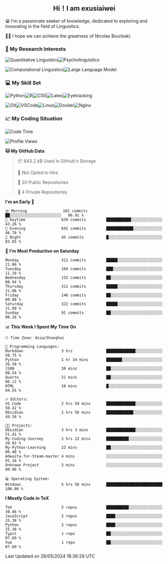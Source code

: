   

## <div align="center">Hi！I am exusiaiwei</div>  

😀 I'm a passionate seeker of knowledge, dedicated to exploring and innovating in the field of Linguistics.

🙋‍♂️ I hope we can achieve the greatness of Nicolas Bourbaki.

### 🔬 My Research Interests  

![Quantitative Linguistics](https://img.shields.io/badge/Quantitative%20Linguistics-%230072CC.svg?&style=for-the-badge&logo=appveyor&logoColor=white)![Psycholinguistics](https://img.shields.io/badge/Psycholinguistics-%2301a3a1.svg?&style=for-the-badge&logo=AWS%20Amplify&logoColor=white)

![Computational Linguistics](https://img.shields.io/badge/Computational%20Linguistics-%231877F2.svg?&style=for-the-badge&logo=Markdown&logoColor=white)![Large Language Model](https://img.shields.io/badge/Large%20Language%20Model-%23F76300.svg?&style=for-the-badge&logo=Android&logoColor=white)

### 💻 My Skill Set

![Python](https://img.shields.io/badge/Python-%2314354C.svg?style=for-the-badge&logo=python&logoColor=white&color=2AB3E3)![R](https://img.shields.io/badge/-R-276DC3?style=for-the-badge&logo=r&logoColor=white)![CSS](https://img.shields.io/badge/-CSS-1572B6?style=for-the-badge&logo=css3&logoColor=white)![Latex](https://img.shields.io/badge/-Latex-008080?style=for-the-badge&logo=latex&logoColor=white)![Eyetracking](https://img.shields.io/badge/Eyetracking-%230078D6?style=for-the-badge&logo=SearXNG&logoColor=#3050FF)

![Git](https://img.shields.io/badge/-Git-F05032?style=for-the-badge&logo=git&logoColor=white)![VSCode](https://img.shields.io/badge/-VSCode-007ACC?style=for-the-badge&logo=visual-studio-code&logoColor=white)![Linux](https://img.shields.io/badge/-Linux-FCC624?style=for-the-badge&logo=linux&logoColor=black)![Docker](https://img.shields.io/badge/-Docker-2496ED?style=for-the-badge&logo=docker&logoColor=white)![Nginx](https://img.shields.io/badge/-Nginx-009639?style=for-the-badge&logo=nginx&logoColor=white)

### 📈 My Coding Situation

<!--START_SECTION:waka-->
![Code Time](http://img.shields.io/badge/Code%20Time-159%20hrs%2020%20mins-blue)

![Profile Views](http://img.shields.io/badge/Profile%20Views-0-blue)

**🐱 My GitHub Data** 

> 📦 843.2 kB Used in GitHub's Storage 
 > 
> 🚫 Not Opted to Hire
 > 
> 📜 20 Public Repositories 
 > 
> 🔑 4 Private Repositories 
 > 
**I'm an Early 🐤** 

```text
🌞 Morning                102 commits         ██░░░░░░░░░░░░░░░░░░░░░░░   06.91 % 
🌆 Daytime                639 commits         ███████████░░░░░░░░░░░░░░   43.26 % 
🌃 Evening                691 commits         ████████████░░░░░░░░░░░░░   46.78 % 
🌙 Night                  45 commits          █░░░░░░░░░░░░░░░░░░░░░░░░   03.05 % 
```
📅 **I'm Most Productive on Saturday** 

```text
Monday                   311 commits         █████░░░░░░░░░░░░░░░░░░░░   21.06 % 
Tuesday                  164 commits         ███░░░░░░░░░░░░░░░░░░░░░░   11.10 % 
Wednesday                132 commits         ██░░░░░░░░░░░░░░░░░░░░░░░   08.94 % 
Thursday                 311 commits         █████░░░░░░░░░░░░░░░░░░░░   21.06 % 
Friday                   146 commits         ██░░░░░░░░░░░░░░░░░░░░░░░   09.88 % 
Saturday                 322 commits         █████░░░░░░░░░░░░░░░░░░░░   21.80 % 
Sunday                   91 commits          ██░░░░░░░░░░░░░░░░░░░░░░░   06.16 % 
```


📊 **This Week I Spent My Time On** 

```text
🕑︎ Time Zone: Asia/Shanghai

💬 Programming Languages: 
Markdown                 3 hrs               █████████████░░░░░░░░░░░░   50.75 % 
Python                   1 hr 34 mins        ███████░░░░░░░░░░░░░░░░░░   26.58 % 
JSON                     30 mins             ██░░░░░░░░░░░░░░░░░░░░░░░   08.54 % 
Quarto                   21 mins             ██░░░░░░░░░░░░░░░░░░░░░░░   06.11 % 
HTML                     16 mins             █░░░░░░░░░░░░░░░░░░░░░░░░   04.55 % 

🔥 Editors: 
VS Code                  2 hrs 59 mins       █████████████░░░░░░░░░░░░   50.42 % 
Obsidian                 2 hrs 56 mins       ████████████░░░░░░░░░░░░░   49.58 % 

🐱‍💻 Projects: 
Obsidian                 3 hrs 3 mins        █████████████░░░░░░░░░░░░   51.41 % 
My-Coding-Journey        2 hrs 22 mins       ██████████░░░░░░░░░░░░░░░   39.92 % 
My-Python-Learning       23 mins             ██░░░░░░░░░░░░░░░░░░░░░░░   06.48 % 
Adwaita-for-Steam-master 4 mins              ░░░░░░░░░░░░░░░░░░░░░░░░░   01.16 % 
Unknown Project          3 mins              ░░░░░░░░░░░░░░░░░░░░░░░░░   00.96 % 

💻 Operating System: 
Windows                  5 hrs 56 mins       █████████████████████████   100.00 % 
```

**I Mostly Code in TeX** 

```text
TeX                      5 repos             ██████████░░░░░░░░░░░░░░░   38.46 % 
JavaScript               2 repos             ████░░░░░░░░░░░░░░░░░░░░░   15.38 % 
Python                   2 repos             ████░░░░░░░░░░░░░░░░░░░░░   15.38 % 
Typst                    1 repo              ██░░░░░░░░░░░░░░░░░░░░░░░   07.69 % 
Vue                      1 repo              ██░░░░░░░░░░░░░░░░░░░░░░░   07.69 % 
```




 Last Updated on 28/05/2024 18:36:29 UTC
<!--END_SECTION:waka-->
